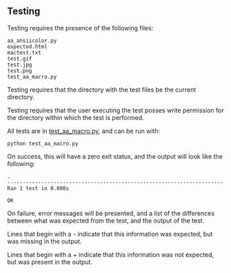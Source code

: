 Testing
-------

Testing requires the presence of the following files:

```
aa_ansiicolor.py
expected.html
mactest.txt
test.gif
test.jpg
test.png
test_aa_macro.py
```

Testing requires that the directory with the test files be the
current directory.

Testing requires that the user executing the test posses
write permission for the directory within which the test
is performed.

All tests are in [test_aa_macro.py](test_aa_macro.py), and can be run with:

    python test_aa_macro.py

On success, this will have a zero exit status, and the output will look like the following:

    .
    ----------------------------------------------------------------------
    Ran 1 test in 0.000s

    OK

On failure, error messages will be presented, and a list of the differences
between what was expected from the test, and the output of the test.

Lines that begin with a \- indicate that this information was expected, but was
missing in the output.

Lines that begin with a \+ indicate that this information was not expected,
but was present in the output.
